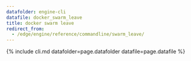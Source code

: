 ```yaml
---
datafolder: engine-cli
datafile: docker_swarm_leave
title: docker swarm leave
redirect_from:
  - /edge/engine/reference/commandline/swarm_leave/
---
```

<!--
This page is automatically generated from Docker's source code. If you want to
suggest a change to the text that appears here, open a ticket or pull request
in the source repository on GitHub:

https://github.com/docker/cli
-->

{% include cli.md datafolder=page.datafolder datafile=page.datafile %}
